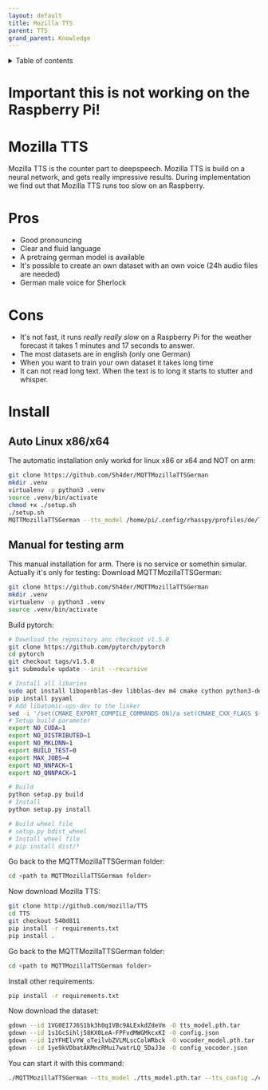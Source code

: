 ```yaml
---
layout: default
title: Mozilla TTS
parent: TTS
grand_parent: Knowledge
---
```


<details close markdown="block">
  <summary>
    Table of contents
  </summary>
  {: .text-delta }
1. TOC
{:toc}
</details>

# Important this is not working on the Raspberry Pi!

# Mozilla TTS
Mozilla TTS is the counter part to deepspeech. Mozilla TTS is build on a neural network, and gets really impressive results.
During implementation we find out that Mozilla TTS runs too slow on an Raspberry.



# Pros
- Good pronouncing
- Clear and fluid language
- A pretraing german model is available
- It's possible to create an own dataset with an own voice (24h audio files are needed)
- German male voice for Sherlock

# Cons
- It's not fast, it runs *really really slow* on a Raspberry Pi for the weather forecast it takes 1 minutes and 17 seconds to answer.
- The most datasets are in english (only one German)
- When you want to train your own dataset it takes long time
- It can not read long text. When the text is to long it starts to stutter and whisper.


# Install 
## Auto Linux x86/x64
The automatic installation only workd for linux x86 or x64 and NOT on arm:
```bash
git clone https://github.com/Sh4der/MQTTMozillaTTSGerman
mkdir .venv
virtualenv -p python3 .venv
source .venv/bin/activate
chmod +x ./setup.sh
./setup.sh
MQTTMozillaTTSGerman --tts_model /home/pi/.config/rhasspy/profiles/de/TTS/tts_model.pth.tar --tts_config /home/pi/.config/rhasspy/profiles/de/TTS/config.json --vocoder_model /home/pi/.config/rhasspy/profiles/de/TTS/vocoder_model.pth.tar --vocoder_config /home/pi/.config/rhasspy/profiles/de/TTS/config_vocoder.json
```

## Manual for testing arm
This manual installation for arm. There is no service or somethin simular. Actually it's only for testing:
Download MQTTMozillaTTSGerman:
```bash
git clone https://github.com/Sh4der/MQTTMozillaTTSGerman
mkdir .venv
virtualenv -p python3 .venv
source .venv/bin/activate
```
Build pytorch:
```bash
# Download the repository anc checkuot v1.5.0
git clone https://github.com/pytorch/pytorch
cd pytorch 
git checkout tags/v1.5.0
git submodule update --init --recursive

# Install all libaries
sudo apt install libopenblas-dev libblas-dev m4 cmake cython python3-dev python3-yaml python3-setuptools libatomic-ops-dev
pip install pyyaml
# Add libatomic-ops-dev to the linker
sed -i '/set(CMAKE_EXPORT_COMPILE_COMMANDS ON)/a set(CMAKE_CXX_FLAGS ${CMAKE_CXX_FLAGS} -latomic)' CMakeLists.txt
# Setup build parameter
export NO_CUDA=1
export NO_DISTRIBUTED=1
export NO_MKLDNN=1
export BUILD_TEST=0
export MAX_JOBS=4
export NO_NNPACK=1
export NO_QNNPACK=1

# Build
python setup.py build
# Install 
python setup.py install

# Build wheel file
# setup.py bdist_wheel
# Install wheel file
# pip install dist/*
```

Go back to the MQTTMozillaTTSGerman folder:
```bash
cd <path to MQTTMozillaTTSGerman folder>
```

Now download Mozilla TTS:
```bash
git clone http://github.com/mozilla/TTS
cd TTS
git checkout 540d811
pip install -r requirements.txt
pip install .
```

Go back to the MQTTMozillaTTSGerman folder:
```bash
cd <path to MQTTMozillaTTSGerman folder>
```

Install other requirements:
```bash
pip install -r requirements.txt
```

Now download the dataset:
```bash
gdown --id 1VG0EI7J6S1bk3h0q1VBc9ALExkdZdeVm -O tts_model.pth.tar
gdown --id 1s1GcSihlj58KX0LeA-FPFvdMWGMkcxKI -O config.json
gdown --id 1zYFHElvYW_oTeilvbZVLMLscColWRbck -O vocoder_model.pth.tar
gdown --id 1ye9kVDbatAKMncRMui7watrLQ_5DaJ3e -O config_vocoder.json
```

You can start it with this command:
```bash
./MQTTMozillaTTSGerman --tts_model ./tts_model.pth.tar --tts_config ./config.json --vocoder_model ./vocoder_model.pth.tar --vocoder_config ./config_vocoder.json
```









